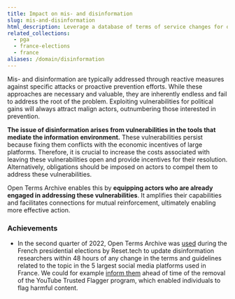 ```yaml
---
title: Impact on mis- and disinformation
slug: mis-and-disinformation
html_description: Leverage a database of terms of service changes for online platforms risk assessment towards systemic risks such as disinformation
related_collections:
  - pga
  - france-elections
  - france
aliases: /domain/disinformation
---
```


Mis- and disinformation are typically addressed through reactive measures against specific attacks or proactive prevention efforts. While these approaches are necessary and valuable, they are inherently endless and fail to address the root of the problem. Exploiting vulnerabilities for political gains will always attract malign actors, outnumbering those interested in prevention.

**The issue of disinformation arises from vulnerabilities in the tools that mediate the information environment.** These vulnerabilities persist because fixing them conflicts with the economic incentives of large platforms. Therefore, it is crucial to increase the costs associated with leaving these vulnerabilities open and provide incentives for their resolution. Alternatively, obligations should be imposed on actors to compel them to address these vulnerabilities.

Open Terms Archive enables this by **equipping actors who are already engaged in addressing these vulnerabilities**. It amplifies their capabilities and facilitates connections for mutual reinforcement, ultimately enabling more effective action.

### Achievements

- In the second quarter of 2022, Open Terms Archive was [used](https://www.reset.tech/resources/memos-on-platforms-behaviour-during-the-2022-french-elections/) during the French presidential elections by Reset.tech to update disinformation researchers within 48 hours of any change in the terms and guidelines related to the topic in the 5 largest social media platforms used in France. We could for example [inform them](https://opentermsarchive.org/case-studies/youtube-closes-its-fast-track-content-flagging-program-to-individuals) ahead of time of the removal of the YouTube Trusted Flagger program, which enabled individuals to flag harmful content.
